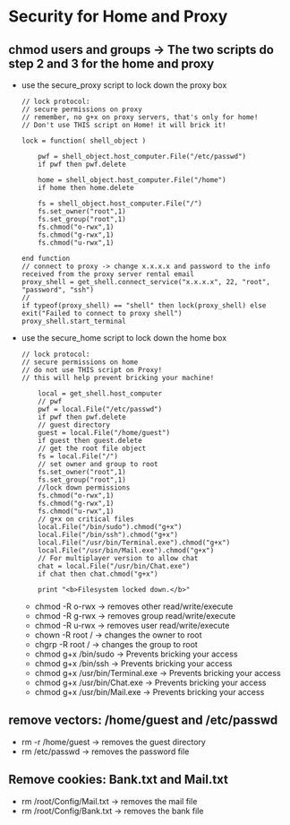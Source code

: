 # Security for Home and Proxy

## chmod users and groups -> The two scripts do step 2 and 3 for the home and proxy

- use the secure_proxy script to lock down the proxy box
    
    ```tsx
    // lock protocol:
    // secure permissions on proxy
    // remember, no g+x on proxy servers, that's only for home!
    // Don't use THIS script on Home! it will brick it!
    
    lock = function( shell_object )
    
        pwf = shell_object.host_computer.File("/etc/passwd")
        if pwf then pwf.delete
    
        home = shell_object.host_computer.File("/home")
        if home then home.delete
    
        fs = shell_object.host_computer.File("/")
        fs.set_owner("root",1)
        fs.set_group("root",1)
        fs.chmod("o-rwx",1)
        fs.chmod("g-rwx",1)
        fs.chmod("u-rwx",1)
    
    end function
    // connect to proxy -> change x.x.x.x and password to the info received from the proxy server rental email
    proxy_shell = get_shell.connect_service("x.x.x.x", 22, "root", "password", "ssh")
    //
    if typeof(proxy_shell) == "shell" then lock(proxy_shell) else exit("Failed to connect to proxy shell")
    proxy_shell.start_terminal
    ```
    
- use the secure_home script to lock down the home box
    
    ```tsx
    // lock protocol:
    // secure permissions on home
    // do not use THIS script on Proxy!
    // this will help prevent bricking your machine!
    
        local = get_shell.host_computer
        // pwf
        pwf = local.File("/etc/passwd")
        if pwf then pwf.delete
        // guest directory
        guest = local.File("/home/guest")
        if guest then guest.delete
        // get the root file object
        fs = local.File("/")
        // set owner and group to root
        fs.set_owner("root",1)
        fs.set_group("root",1)
        //lock down permissions
        fs.chmod("o-rwx",1)
        fs.chmod("g-rwx",1)
        fs.chmod("u-rwx",1)
        // g+x on critical files
        local.File("/bin/sudo").chmod("g+x")
        local.File("/bin/ssh").chmod("g+x")
        local.File("/usr/bin/Terminal.exe").chmod("g+x")
        local.File("/usr/bin/Mail.exe").chmod("g+x")
        // For multiplayer version to allow chat
        chat = local.File("/usr/bin/Chat.exe")
        if chat then chat.chmod("g+x")
    
        print "<b>Filesystem locked down.</b>"
    ```
    
    - chmod -R o-rwx -> removes other read/write/execute
    - chmod -R g-rwx -> removes group read/write/execute
    - chmod -R u-rwx -> removes user read/write/execute
    - chown -R root / -> changes the owner to root
    - chgrp -R root / -> changes the group to root
    - chmod g+x /bin/sudo -> Prevents bricking your access
    - chmod g+x /bin/ssh -> Prevents bricking your access
    - chmod g+x /usr/bin/Terminal.exe -> Prevents bricking your access
    - chmod g+x /usr/bin/Chat.exe -> Prevents bricking your access
    - chmod g+x /usr/bin/Mail.exe -> Prevents bricking your access

## remove vectors: /home/guest and /etc/passwd

- rm -r /home/guest -> removes the guest directory
- rm /etc/passwd -> removes the password file

## Remove cookies: Bank.txt and Mail.txt

- rm /root/Config/Mail.txt -> removes the mail file
- rm /root/Config/Bank.txt -> removes the bank file